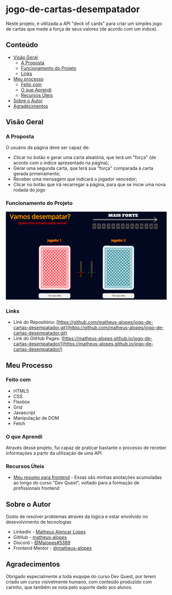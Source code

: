 # jogo-de-cartas-desempatador
Neste projeto, é utilizada a API "deck of cards" para criar um simples jogo de cartas que mede a força de seus valores (de acordo com um índice).

## Conteúdo

- [Visão Geral](#visão-geral)
  - [A Proposta](#a-proposta)
  - [Funcionamento do Projeto](#funcionamento-do-projeto)
  - [Links](#links)
- [Meu processo](#meu-processo)
  - [Feito com](#feito-com)
  - [O que Aprendi](#o-que-aprendi)
  - [Recursos Úteis](#recursos-úteis)
- [Sobre o Autor](#sobre-o-autor)
- [Agradecimentos](#agradecimentos)

## Visão Geral

### A Proposta

O usuário da página deve ser capaz de:

- Clicar no botão e gerar uma carta aleatória, que terá um "força" (de acordo com o índice apresentado na página);
- Gerar uma segunda carta, que terá sua "força" comparada à carta gerada prmeiramente;
- Receber uma mensagem que indicará o jogador vencedor;
- Clicar no botão que irá recarregar a página, para que se inicie uma nova rodada do jogo

### Funcionamento do Projeto

<img src="images/gif/gif-project-working.gif" alt="projeto funcionando" />

### Links

- Link do Repositório: [https://github.com/matheus-alopes/jogo-de-cartas-desempatador.git](https://github.com/matheus-alopes/jogo-de-cartas-desempatador.git)
- Link do GitHub Pages: [https://matheus-alopes.github.io/jogo-de-cartas-desempatador/](https://matheus-alopes.github.io/jogo-de-cartas-desempatador/)

## Meu Processo

### Feito com

- HTML5
- CSS
- Flexbox
- Grid
- Javascript
- Manipulação de DOM
- Fetch

### O que Aprendi

Através desse projeto, fui capaz de praticar bastante o processo de receber informações a partir da utilização de uma API

### Recursos Úteis

- [Meu resumo para frontend](https://just-patch-a6b.notion.site/Resumo-De-Aulas-do-DevQuest-4092469f5cb04a3a913b87cd3d7601b4) - Essas são minhas anotações acumuladas ao longo do curso "Dev Quest", voltado para a formação de profissionais frontend

## Sobre o Autor

Gosto de resolver problemas através da lógica e estar envolvido no desevolvimento de tecnologias 
- LinkedIn - [Matheus Alencar Lopes](https://www.linkedin.com/in/matheus-alencar-lopes-dev-frontend)
- GitHub - [matheus-alopes](https://github.com/matheus-alopes)
- Discord - [@Malopes#5389](https://discord.com/channels/@Malopes#5389)
- Frontend Mentor - [@matheus-alopes](https://www.frontendmentor.io/profile/matheus-alopes)

## Agradecimentos

Obrigado especialmente a toda esquipe do curso Dev Quest, por terem criado um curso visivelmente humano, com conteúdo produzido com carinho, que também se nota pelo suporte dado aos alunos.
